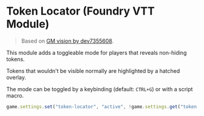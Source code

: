 # Token Locator (Foundry VTT Module)

> Based on [GM vision by dev7355608](https://github.com/dev7355608/gm-vision).

This module adds a toggleable mode for players that reveals non-hiding tokens.

Tokens that wouldn't be visible normally are highlighted by a hatched overlay.

The mode can be toggled by a keybinding (default: `CTRL+G`) or with a script macro.

```js
game.settings.set("token-locator", "active", !game.settings.get("token-locator", "active"));
```
